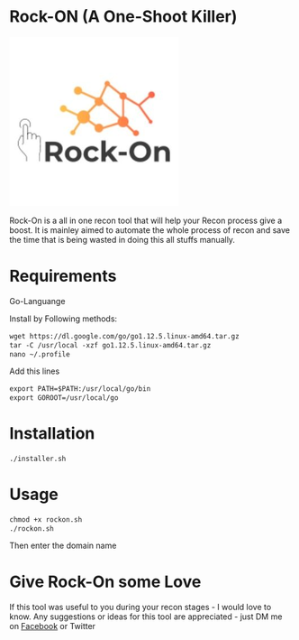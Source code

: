 # Rock-ON (A One-Shoot Killer)
![Rock-ON Logo](logo1.jpg)

Rock-On is a all in one recon tool that will help your Recon process give a boost. It is mainley aimed to automate the whole process of recon and save the time that is being wasted in doing this all stuffs manually.

# Requirements

Go-Languange

Install by Following methods:
```
wget https://dl.google.com/go/go1.12.5.linux-amd64.tar.gz
tar -C /usr/local -xzf go1.12.5.linux-amd64.tar.gz
nano ~/.profile
```
Add this lines
``` 
export PATH=$PATH:/usr/local/go/bin
export GOROOT=/usr/local/go
```

# Installation

```chmod +x installer.sh
./installer.sh
```

# Usage

```
chmod +x rockon.sh
./rockon.sh
```
Then enter the domain name

# Give Rock-On some Love

If this tool was useful to you during your recon stages - I would love to know. Any suggestions or ideas for this tool are appreciated - just DM me on [Facebook](https://www.facebook.com/silverpoision) or Twitter
